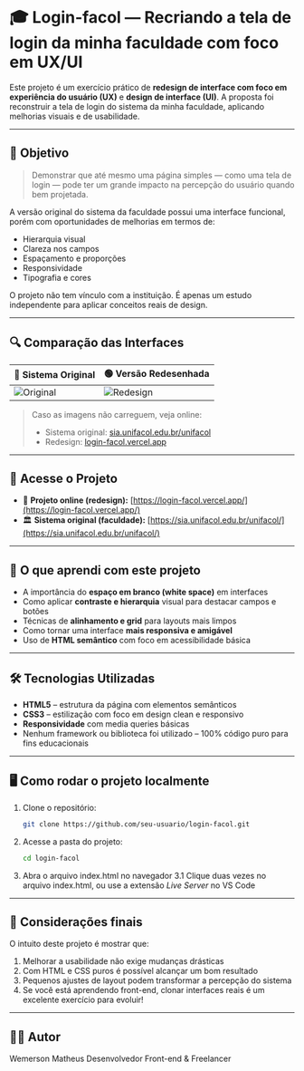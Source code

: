 # 🎓 Login-facol — Recriando a tela de login da minha faculdade com foco em UX/UI

Este projeto é um exercício prático de **redesign de interface com foco em experiência do usuário (UX)** e **design de interface (UI)**. A proposta foi reconstruir a tela de login do sistema da minha faculdade, aplicando melhorias visuais e de usabilidade.

---

## 📌 Objetivo

> Demonstrar que até mesmo uma página simples — como uma tela de login — pode ter um grande impacto na percepção do usuário quando bem projetada.

A versão original do sistema da faculdade possui uma interface funcional, porém com oportunidades de melhorias em termos de:
- Hierarquia visual
- Clareza nos campos
- Espaçamento e proporções
- Responsividade
- Tipografia e cores

O projeto não tem vínculo com a instituição. É apenas um estudo independente para aplicar conceitos reais de design.

---

## 🔍 Comparação das Interfaces

| 🔴 Sistema Original | 🟢 Versão Redesenhada |
|--------------------|-----------------------|
| ![Original]() | ![Redesign]() |

> Caso as imagens não carreguem, veja online:
> - Sistema original: [sia.unifacol.edu.br/unifacol](https://sia.unifacol.edu.br/unifacol/)
> - Redesign: [login-facol.vercel.app](https://login-facol.vercel.app/)

---

## 🚀 Acesse o Projeto

- 🔗 **Projeto online (redesign):** [https://login-facol.vercel.app/](https://login-facol.vercel.app/)
- 🏛️ **Sistema original (faculdade):** [https://sia.unifacol.edu.br/unifacol/](https://sia.unifacol.edu.br/unifacol/)

---

## 🧠 O que aprendi com este projeto

- A importância do **espaço em branco (white space)** em interfaces
- Como aplicar **contraste e hierarquia** visual para destacar campos e botões
- Técnicas de **alinhamento e grid** para layouts mais limpos
- Como tornar uma interface **mais responsiva e amigável**
- Uso de **HTML semântico** com foco em acessibilidade básica

---

## 🛠️ Tecnologias Utilizadas

- **HTML5** – estrutura da página com elementos semânticos
- **CSS3** – estilização com foco em design clean e responsivo
- **Responsividade** com media queries básicas
- Nenhum framework ou biblioteca foi utilizado – 100% código puro para fins educacionais

---

## 🖥️ Como rodar o projeto localmente

1. Clone o repositório:
   ```bash
   git clone https://github.com/seu-usuario/login-facol.git

2. Acesse a pasta do projeto:
   ```bash
   cd login-facol

3. Abra o arquivo index.html no navegador
   3.1 Clique duas vezes no arquivo index.html, ou use a extensão *Live Server* no VS Code

---

## 💬 Considerações finais
O intuito deste projeto é mostrar que:

1. Melhorar a usabilidade não exige mudanças drásticas
2. Com HTML e CSS puros é possível alcançar um bom resultado
3. Pequenos ajustes de layout podem transformar a percepção do sistema
4. Se você está aprendendo front-end, clonar interfaces reais é um excelente exercício para evoluir!

---

## 👨‍💻 Autor
Wemerson Matheus
Desenvolvedor Front-end & Freelancer

